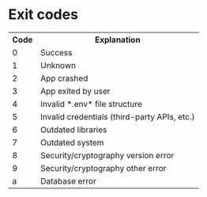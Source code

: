 # Exit codes

<table>
  <tr>
    <th>Code</th>
    <th>Explanation</th>
  </tr>
  <tr>
    <td>0</td>
    <td>Success</td>
  </tr>
  <tr>
    <td>1</td>
    <td>Unknown</td>
  </tr>
  <tr>
    <td>2</td>
    <td>App crashed</td>
  </tr>
  <tr>
    <td>3</td>
    <td>App exited by user</td>
  </tr>
  <tr>
    <td>4</td>
    <td>Invalid *.env* file structure</td>
  </tr>
  <tr>
    <td>5</td>
    <td>Invalid credentials (third-party APIs, etc.)</td>
  </tr>
  <tr>
    <td>6</td>
    <td>Outdated libraries</td>
  </tr>
  <tr>
    <td>7</td>
    <td>Outdated system</td>
  </tr>
  <tr>
    <td>8</td>
    <td>Security/cryptography version error</td>
  </tr>
  <tr>
    <td>9</td>
    <td>Security/cryptography other error</td>
  </tr>
  <tr>
    <td>a</td>
    <td>Database error</td>
  </tr>
</table>
